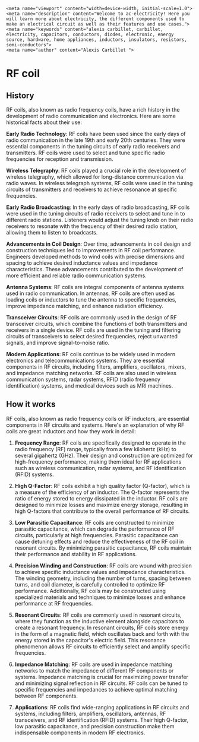     <meta name="viewport" content="width=device-width, initial-scale=1.0">
    <meta name="description" content="Welcome to ac-electricity! Here you will learn more about electricity, the different components used to make an electrical circuit as well as their features and use cases.">
    <meta name="keywords" content="alexis carbillet, carbillet, electricity, capacitors, conductors, diodes, electronic, energy source, hardware, home appliances, inductors, insulators, resistors, semi-conductors">
    <meta name="author" content="Alexis Carbillet ">
</head>

# RF coil

## History

RF coils, also known as radio frequency coils, have a rich history in the development of radio communication and electronics. Here are some historical facts about their use:

**Early Radio Technology**: RF coils have been used since the early days of radio communication in the late 19th and early 20th centuries. They were essential components in the tuning circuits of early radio receivers and transmitters. RF coils were used to select and tune specific radio frequencies for reception and transmission.

**Wireless Telegraphy**: RF coils played a crucial role in the development of wireless telegraphy, which allowed for long-distance communication via radio waves. In wireless telegraph systems, RF coils were used in the tuning circuits of transmitters and receivers to achieve resonance at specific frequencies.

**Early Radio Broadcasting**: In the early days of radio broadcasting, RF coils were used in the tuning circuits of radio receivers to select and tune in to different radio stations. Listeners would adjust the tuning knob on their radio receivers to resonate with the frequency of their desired radio station, allowing them to listen to broadcasts.

**Advancements in Coil Design**: Over time, advancements in coil design and construction techniques led to improvements in RF coil performance. Engineers developed methods to wind coils with precise dimensions and spacing to achieve desired inductance values and impedance characteristics. These advancements contributed to the development of more efficient and reliable radio communication systems.

**Antenna Systems**: RF coils are integral components of antenna systems used in radio communication. In antennas, RF coils are often used as loading coils or inductors to tune the antenna to specific frequencies, improve impedance matching, and enhance radiation efficiency.

**Transceiver Circuits**: RF coils are commonly used in the design of RF transceiver circuits, which combine the functions of both transmitters and receivers in a single device. RF coils are used in the tuning and filtering circuits of transceivers to select desired frequencies, reject unwanted signals, and improve signal-to-noise ratio.

**Modern Applications**: RF coils continue to be widely used in modern electronics and telecommunications systems. They are essential components in RF circuits, including filters, amplifiers, oscillators, mixers, and impedance matching networks. RF coils are also used in wireless communication systems, radar systems, RFID (radio frequency identification) systems, and medical devices such as MRI machines.

## How it works

RF coils, also known as radio frequency coils or RF inductors, are essential components in RF circuits and systems. Here's an explanation of why RF coils are great inductors and how they work in detail:

1. **Frequency Range**: RF coils are specifically designed to operate in the radio frequency (RF) range, typically from a few kilohertz (kHz) to several gigahertz (GHz). Their design and construction are optimized for high-frequency performance, making them ideal for RF applications such as wireless communication, radar systems, and RF identification (RFID) systems.

2. **High Q-Factor**: RF coils exhibit a high quality factor (Q-factor), which is a measure of the efficiency of an inductor. The Q-factor represents the ratio of energy stored to energy dissipated in the inductor. RF coils are designed to minimize losses and maximize energy storage, resulting in high Q-factors that contribute to the overall performance of RF circuits.

3. **Low Parasitic Capacitance**: RF coils are constructed to minimize parasitic capacitance, which can degrade the performance of RF circuits, particularly at high frequencies. Parasitic capacitance can cause detuning effects and reduce the effectiveness of the RF coil in resonant circuits. By minimizing parasitic capacitance, RF coils maintain their performance and stability in RF applications.

4. **Precision Winding and Construction**: RF coils are wound with precision to achieve specific inductance values and impedance characteristics. The winding geometry, including the number of turns, spacing between turns, and coil diameter, is carefully controlled to optimize RF performance. Additionally, RF coils may be constructed using specialized materials and techniques to minimize losses and enhance performance at RF frequencies.

5. **Resonant Circuits**: RF coils are commonly used in resonant circuits, where they function as the inductive element alongside capacitors to create a resonant frequency. In resonant circuits, RF coils store energy in the form of a magnetic field, which oscillates back and forth with the energy stored in the capacitor's electric field. This resonance phenomenon allows RF circuits to efficiently select and amplify specific frequencies.

6. **Impedance Matching**: RF coils are used in impedance matching networks to match the impedance of different RF components or systems. Impedance matching is crucial for maximizing power transfer and minimizing signal reflection in RF circuits. RF coils can be tuned to specific frequencies and impedances to achieve optimal matching between RF components.

7. **Applications**: RF coils find wide-ranging applications in RF circuits and systems, including filters, amplifiers, oscillators, antennas, RF transceivers, and RF identification (RFID) systems. Their high Q-factor, low parasitic capacitance, and precision construction make them indispensable components in modern RF electronics.
